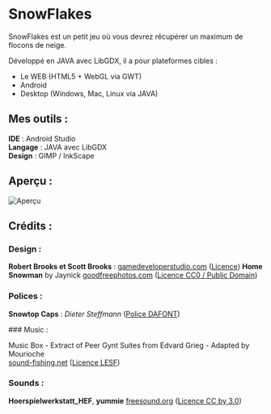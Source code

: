 SnowFlakes
==========

SnowFlakes est un petit jeu où vous devrez récupérer un maximum de flocons de neige.  
 

Développé en JAVA avec LibGDX, il a pour plateformes cibles :
* Le WEB (HTML5 + WebGL via GWT)
* Android
* Desktop (Windows, Mac, Linux via JAVA)

Mes outils :
------------

**IDE** : Android Studio  
**Langage** : JAVA avec LibGDX  
**Design** : GIMP / InkScape

Aperçu :
--------

![Aperçu](https://raw.githubusercontent.com/Frappagames/snowflakes/master/design_sources/preview.jpg)


Crédits :
---------

### Design :

**Robert Brooks et Scott Brooks** :  [gamedeveloperstudio.com](http://www.gamedeveloperstudio.com) ([Licence](http://www.gamedeveloperstudio.com/license.php))
**Home Snowman** by Jaynick [goodfreephotos.com](https://www.goodfreephotos.com) ([Licence CC0 / Public Domain](https://creativecommons.org/licenses/publicdomain/))


### Polices : 

**Snowtop Caps** : *Dieter Steffmann* ([Police DAFONT](http://www.dafont.com/snowtop-caps.font))  


### Music :

Music Box - Extract of Peer Gynt Suites from Edvard Grieg - Adapted by Mourioche  
[sound-fishing.net](http://www.sound-fishing.net) ([Licence LESF](http://www.sound-fishing.net/licence-LESF.html))


### Sounds :

**Hoerspielwerkstatt_HEF**, **yummie** [freesound.org](https://freesound.org) ([Licence CC by 3.0](https://creativecommons.org/licenses/by/3.0/))